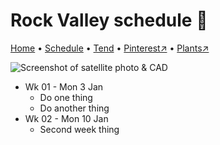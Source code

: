 # Rock Valley schedule 📆

[Home](https://grwd.uk/rockvalley/) • [Schedule](https://grwd.uk/rockvalley/schedule) • [Tend](https://grwd.uk/rockvalley/tend) • [Pinterest↗](https://pinterest.co.uk/NatureWorksGarden/rockvalley) • [Plants↗](https://bit.ly/rockvalley-plants)

![Screenshot of satellite photo & CAD](https://res.cloudinary.com/growdigital/image/upload/w_320/v1637764609/clifftop/clifftop-0.6-screenshot.jpg)

* Wk 01 - Mon 3 Jan
    * Do one thing
    * Do another thing
* Wk 02 - Mon 10 Jan
    * Second week thing

